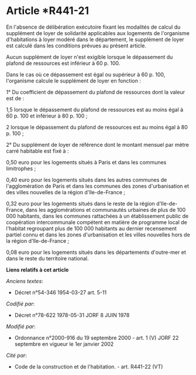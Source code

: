 # Article *R441-21

En l'absence de délibération exécutoire fixant les modalités de calcul du supplément de loyer de solidarité applicables aux
logements de l'organisme d'habitations à loyer modéré dans le département, le supplément de loyer est calculé dans les
conditions prévues au présent article.

Aucun supplément de loyer n'est exigible lorsque le dépassement du plafond de ressources est inférieur à 60 p. 100.

Dans le cas où ce dépassement est égal ou supérieur à 60 p. 100, l'organisme calcule le supplément de loyer en fonction :

1° Du coefficient de dépassement du plafond de ressources dont la valeur est de :

1,5 lorsque le dépassement du plafond de ressources est au moins égal à 60 p. 100 et inférieur à 80 p. 100 ;

2 lorsque le dépassement du plafond de ressources est au moins égal à 80 p. 100 ;

2° Du supplément de loyer de référence dont le montant mensuel par mètre carré habitable est fixé à :

0,50 euro pour les logements situés à Paris et dans les communes limitrophes ;

0,40 euro pour les logements situés dans les autres communes de l'agglomération de Paris et dans les communes des zones
d'urbanisation et des villes nouvelles de la région d'Ile-de-France ;

0,32 euro pour les logements situés dans le reste de la région d'Ile-de-France, dans les agglomérations et communautés
urbaines de plus de 100 000 habitants, dans les communes rattachées à un établissement public de coopération intercommunale
compétent en matière de programme local de l'habitat regroupant plus de 100 000 habitants au dernier recensement partiel
connu et dans les zones d'urbanisation et les villes nouvelles hors de la région d'Ile-de-France ;

0,08 euro pour les logements situés dans les départements d'outre-mer et dans le reste du territoire national.

**Liens relatifs à cet article**

_Anciens textes_:

  - Décret n°54-346 1954-03-27 art. 5-11

_Codifié par_:

  - Décret n°78-622 1978-05-31 JORF 8 JUIN 1978

_Modifié par_:

  - Ordonnance n°2000-916 du 19 septembre 2000 - art. 1 (V) JORF 22 septembre en vigueur le 1er janvier 2002

_Cité par_:

  - Code de la construction et de l'habitation. - art. R441-22 (VT)

